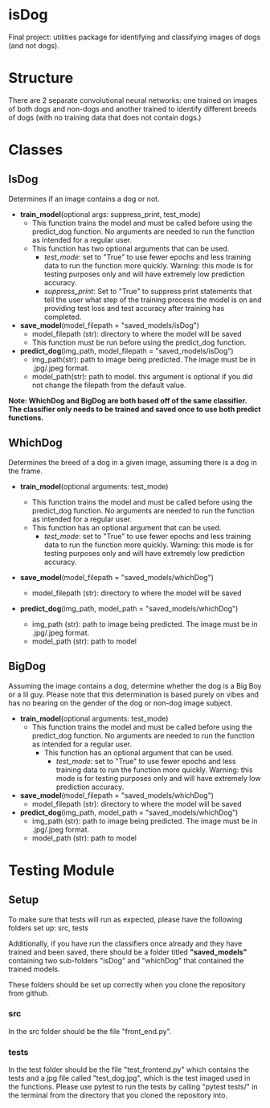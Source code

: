 # isDog
Final project: utilities package for identifying and classifying images of dogs (and not dogs). 

# Structure
There are 2 separate convolutional neural networks: one trained on images of both dogs and non-dogs and another trained to identify different breeds of dogs (with no training data that does not contain dogs.)

# Classes

## IsDog

Determines if an image contains a dog or not.

 - **train_model**(optional args: suppress_print, test_mode)
   - This function trains the model and must be called before using the predict_dog function. No arguments are needed to run the function as intended for a regular user. 
   - This function has two optional arguments that can be used. 
      - *test_mode*: set to "True" to use fewer epochs and less training data to run the function more quickly. Warning: this mode is for testing purposes only and will have extremely low prediction accuracy. 
      - *suppress_print*: Set to "True" to suppress print statements that tell the user what step of the training process the model is on and providing test loss and test accuracy after training has completed.
 - **save_model**(model_filepath = "saved_models/isDog")
    - model_filepath (str): directory to where the model will be saved
    - This function must be run before using the predict_dog function.
 - **predict_dog**(img_path, model_filepath = "saved_models/isDog")
    - img_path(str): path to image being predicted. The image must be in .jpg/.jpeg format.
    - model_path(str): path to model. this argument is optional if you did not change the filepath from the default value.

**Note: WhichDog and BigDog are both based off of the same classifier. The classifier only needs to be trained and saved once to use both predict functions.**
## WhichDog

Determines the breed of a dog in a given image, assuming there is a dog in the frame.

 - **train_model**(optional arguments: test_mode)
   - This function trains the model and must be called before using the predict_dog function. No arguments are needed to run the function as intended for a regular user. 
   - This function has an optional argument that can be used. 
      - *test_mode*: set to "True" to use fewer epochs and less training data to run the function more quickly. Warning: this mode is for testing purposes only and will have extremely low prediction accuracy. 

 - **save_model**(model_filepath = "saved_models/whichDog")
    - model_filepath (str): directory to where the model will be saved
 - **predict_dog**(img_path, model_path = "saved_models/whichDog")
    - img_path (str): path to image being predicted. The image must be in .jpg/.jpeg format.
    - model_path (str): path to model

## BigDog

Assuming the image contains a dog, determine whether the dog is a Big Boy or a lil guy. Please note that this determination is based purely on vibes and has no bearing on the gender of the dog or non-dog image subject. 

 - **train_model**(optional arguments: test_mode)
   - This function trains the model and must be called before using the predict_dog function. No arguments are needed to run the function as intended for a regular user. 
      - This function has an optional argument that can be used. 
         - *test_mode*: set to "True" to use fewer epochs and less training data to run the function more quickly. Warning: this mode is for testing purposes only and will have extremely low prediction accuracy. 
 - **save_model**(model_filepath = "saved_models/whichDog")
    - model_filepath (str): directory to where the model will be saved
 - **predict_dog**(img_path, model_path = "saved_models/whichDog")
    - img_path (str): path to image being predicted. The image must be in .jpg/.jpeg format.
    - model_path (str): path to model  

# Testing Module

## Setup

To make sure that tests will run as expected, please have the following folders set up: src, tests

Additionally, if you have run the classifiers once already and they have trained and been saved, there should be a folder titled **"saved_models"** containing two sub-folders "isDog" and "whichDog" that contained the trained models.  

These folders should be set up correctly when you clone the repository from github. 
### src
In the src folder should be the file "front_end.py". 

### tests
In the test folder should be the file "test_frontend.py" which contains the tests and a jpg file called "test_dog.jpg", which is the test imaged used in the functions. Please use pytest to run the tests by calling "pytest tests/" in the terminal from the directory that you cloned the repository into. 

